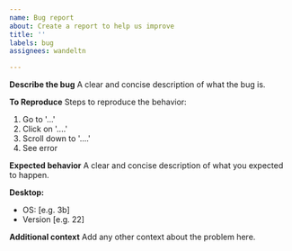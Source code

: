 ```yaml
---
name: Bug report
about: Create a report to help us improve
title: ''
labels: bug
assignees: wandeltn

---
```


**Describe the bug**
A clear and concise description of what the bug is.

**To Reproduce**
Steps to reproduce the behavior:
1. Go to '...'
2. Click on '....'
3. Scroll down to '....'
4. See error

**Expected behavior**
A clear and concise description of what you expected to happen.

**Desktop:**
 - OS: [e.g. 3b]
 - Version [e.g. 22]

**Additional context**
Add any other context about the problem here.
